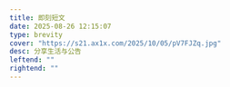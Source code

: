 ```yaml
---
title: 即刻短文
date: 2025-08-26 12:15:07
type: brevity
cover: "https://s21.ax1x.com/2025/10/05/pV7FJZq.jpg"
desc: 分享生活与公告
leftend: ""
rightend: ""
---
```

